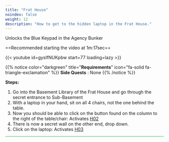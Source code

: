 ```yaml
---
title: "Frat House"
noindex: false
weight: 12
description: "How to get to the hidden laptop in the Frat House."
---
```


Unlocks the Blue Keypad in the Agency Bunker

==Recommended starting the video at 1m:17sec==

{{< youtube id=gysIfNUKpbw start=77 loading=lazy >}}

{{% notice color="darkgreen" title="**Requirements**" icon="fa-solid fa-triangle-exclamation"  %}}
**Side Quests** : None
{{% /notice %}}

**Steps:**

1. Go into the Basement Library of the Frat House and go through the secret entrance to Sub-Basement
2. With a laptop in your hand, sit on all 4 chairs, not the one behind the table.
3. Now you should be able to click on the button found on the column to the right of the table/chair: Activates [H02](/casebook/light_panel#h02)
4. There is now a secret wall on the other end, drop down.
5. Click on the laptop: Activates [H03](/casebook/light_panel#h03)

<hr style="background-color: #28b44c" size=8>
